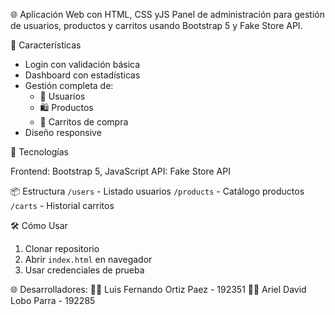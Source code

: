 🌐 Aplicación Web con HTML, CSS yJS
Panel de administración para gestión de usuarios, productos y carritos usando Bootstrap 5 y Fake Store API.

🚀 Características

- Login con validación básica
- Dashboard con estadísticas
- Gestión completa de:
  - 👥 Usuarios
  - 🛍️ Productos
  - 🛒 Carritos de compra
- Diseño responsive

🔧 Tecnologías

 Frontend: Bootstrap 5, JavaScript
 API: Fake Store API

 📦 Estructura
`/users` - Listado usuarios
`/products` - Catálogo productos
`/carts` - Historial carritos

🛠 Cómo Usar

1. Clonar repositorio
2. Abrir `index.html` en navegador
3. Usar credenciales de prueba

🌐 Desarrolladores:
👨‍💻 Luis Fernando Ortiz Paez - 192351 👨‍💻 Ariel David Lobo Parra - 192285

